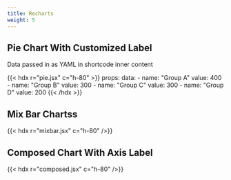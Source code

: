 ```yaml
---
title: Recharts
weight: 5
---
```



## Pie Chart With Customized Label

Data passed in as YAML in shortcode inner content

{{< hdx r="pie.jsx" c="h-80" >}}
props:
  data:
    - name: "Group A"
      value: 400
    - name: "Group B"
      value: 300
    - name: "Group C"
      value: 300
    - name: "Group D"
      value: 200
{{< /hdx >}}

## Mix Bar Chartss

{{< hdx r="mixbar.jsx" c="h-80" />}}


## Composed Chart With Axis Label

{{< hdx r="composed.jsx" c="h-80" />}}


